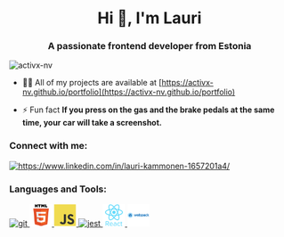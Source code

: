<h1 align="center">Hi 👋, I'm Lauri</h1>
<h3 align="center">A passionate frontend developer from Estonia</h3>

<p align="left"> <img src="https://komarev.com/ghpvc/?username=activx-nv&label=Profile%20views&color=0e75b6&style=flat" alt="activx-nv" /> </p>

- 👨‍💻 All of my projects are available at [https://activx-nv.github.io/portfolio](https://activx-nv.github.io/portfolio)

- ⚡ Fun fact **If you press on the gas and the brake pedals at the same time, your car will take a screenshot.**

<h3 align="left">Connect with me:</h3>
<p align="left">
<a href="https://linkedin.com/in/https://www.linkedin.com/in/lauri-kammonen-1657201a4/" target="blank"><img align="center" src="https://raw.githubusercontent.com/rahuldkjain/github-profile-readme-generator/master/src/images/icons/Social/linked-in-alt.svg" alt="https://www.linkedin.com/in/lauri-kammonen-1657201a4/" height="30" width="40" /></a>
</p>

<h3 align="left">Languages and Tools:</h3>
<p align="left"> <a href="https://git-scm.com/" target="_blank"> <img src="https://www.vectorlogo.zone/logos/git-scm/git-scm-icon.svg" alt="git" width="40" height="40"/> </a> <a href="https://www.w3.org/html/" target="_blank"> <img src="https://raw.githubusercontent.com/devicons/devicon/master/icons/html5/html5-original-wordmark.svg" alt="html5" width="40" height="40"/> </a> <a href="https://developer.mozilla.org/en-US/docs/Web/JavaScript" target="_blank"> <img src="https://raw.githubusercontent.com/devicons/devicon/master/icons/javascript/javascript-original.svg" alt="javascript" width="40" height="40"/> </a> <a href="https://jestjs.io" target="_blank"> <img src="https://www.vectorlogo.zone/logos/jestjsio/jestjsio-icon.svg" alt="jest" width="40" height="40"/> </a> <a href="https://reactjs.org/" target="_blank"> <img src="https://raw.githubusercontent.com/devicons/devicon/master/icons/react/react-original-wordmark.svg" alt="react" width="40" height="40"/> </a> <a href="https://webpack.js.org" target="_blank"> <img src="https://raw.githubusercontent.com/devicons/devicon/d00d0969292a6569d45b06d3f350f463a0107b0d/icons/webpack/webpack-original-wordmark.svg" alt="webpack" width="40" height="40"/> </a> </p>

